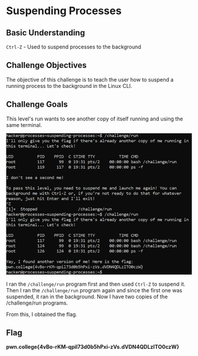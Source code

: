 # Suspending Processes

## Basic Understanding

`Ctrl-Z` - Used to suspend processes to the background

## Challenge Objectives

The objective of this challenge is to teach the user how to suspend a running process to the background in the Linux CLI.

## Challenge Goals

This level's run wants to see another copy of itself running and using the same terminal.

![Error in loading image](image-3.png)

I ran the `/challenge/run` program first and then used  `Ctrl-Z` to suspend it. Then I ran the `/challenge/run` program again and since  the first one was suspended, it ran in the background. Now I have two copies of the /challenge/run programs.

From this, I obtained the flag.

## Flag

**pwn.college{4vBo-rKM-qpil73d0b5hPxi-zVs.dVDN4QDLzITO0czW}**



